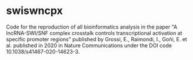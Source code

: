 # swiswncpx
 Code for the reproduction of all bioinformatics analysis in the paper "A lncRNA-SWI/SNF complex crosstalk controls transcriptional activation at specific promoter regions" published by Grossi, E., Raimondi, I., Goñi, E. et al. published in 2020 in Nature Communications under the DOI code 10.1038/s41467-020-14623-3.
